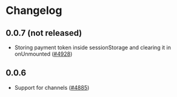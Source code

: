 # Changelog

## 0.0.7 (not released)

- Storing payment token inside sessionStorage and clearing it in onUnmounted ([#4928](https://github.com/DivanteLtd/vue-storefront/issues/4928))

## 0.0.6 

- Support for channels ([#4885](https://github.com/DivanteLtd/vue-storefront/issues/4885))